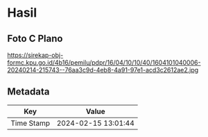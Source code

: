 # Hasil

## Foto C Plano

https://sirekap-obj-formc.kpu.go.id/4b16/pemilu/pdpr/16/04/10/10/40/1604101040006-20240214-215743--76aa3c9d-4eb8-4a91-97e1-acd3c2612ae2.jpg


## Metadata

| Key        | Value               |
| ---------- | ------------------- |
| Time Stamp | 2024-02-15 13:01:44 |



